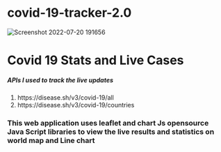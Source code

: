 # covid-19-tracker-2.0
![Screenshot 2022-07-20 191656](https://user-images.githubusercontent.com/62851444/180002499-a75bb9a7-481c-4134-af18-194979f2c013.png)
<h1>Covid 19 Stats and Live Cases</h1>
<h5>APIs I used to track the live updates</h5>
<ol>
<li>https://disease.sh/v3/covid-19/all</li>
<li>https://disease.sh/v3/covid-19/countries</li>
</ol>
<h3>This web application uses leaflet and chart Js opensource Java Script libraries to view the live results and statistics on world map and Line chart</h3>
